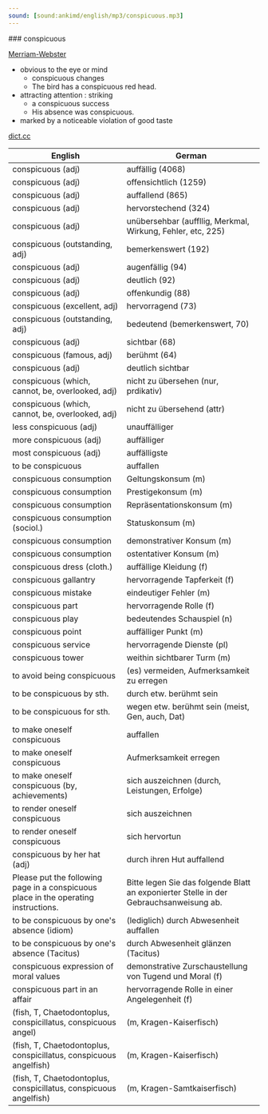 ```yaml
---
sound: [sound:ankimd/english/mp3/conspicuous.mp3]
---
```


\### conspicuous

[Merriam-Webster](https://www.merriam-webster.com/dictionary/conspicuous)

- obvious to the eye or mind
    - conspicuous changes
    - The bird has a conspicuous red head.
- attracting attention : striking
    - a conspicuous success
    - His absence was conspicuous.
- marked by a noticeable violation of good taste

[dict.cc](https://www.dict.cc/conspicuous)

| English        | German       |
| -------------- | ------------ |
| conspicuous (adj) | auffällig (4068) |
| conspicuous (adj) | offensichtlich (1259) |
| conspicuous (adj) | auffallend (865) |
| conspicuous (adj) | hervorstechend (324) |
| conspicuous (adj) | unübersehbar (auffllig, Merkmal, Wirkung, Fehler, etc, 225) |
| conspicuous (outstanding, adj) | bemerkenswert (192) |
| conspicuous (adj) | augenfällig (94) |
| conspicuous (adj) | deutlich (92) |
| conspicuous (adj) | offenkundig (88) |
| conspicuous (excellent, adj) | hervorragend (73) |
| conspicuous (outstanding, adj) | bedeutend (bemerkenswert, 70) |
| conspicuous (adj) | sichtbar (68) |
| conspicuous (famous, adj) | berühmt (64) |
| conspicuous (adj) | deutlich sichtbar |
| conspicuous (which, cannot, be, overlooked, adj) | nicht zu übersehen (nur, prdikativ) |
| conspicuous (which, cannot, be, overlooked, adj) | nicht zu übersehend (attr) |
| less conspicuous (adj) | unauffälliger |
| more conspicuous (adj) | auffälliger |
| most conspicuous (adj) | auffälligste |
| to be conspicuous | auffallen |
| conspicuous consumption | Geltungskonsum (m) |
| conspicuous consumption | Prestigekonsum (m) |
| conspicuous consumption | Repräsentationskonsum (m) |
| conspicuous consumption (sociol.) | Statuskonsum (m) |
| conspicuous consumption | demonstrativer Konsum (m) |
| conspicuous consumption | ostentativer Konsum (m) |
| conspicuous dress (cloth.) | auffällige Kleidung (f) |
| conspicuous gallantry | hervorragende Tapferkeit (f) |
| conspicuous mistake | eindeutiger Fehler (m) |
| conspicuous part | hervorragende Rolle (f) |
| conspicuous play | bedeutendes Schauspiel (n) |
| conspicuous point | auffälliger Punkt (m) |
| conspicuous service | hervorragende Dienste (pl) |
| conspicuous tower | weithin sichtbarer Turm (m) |
| to avoid being conspicuous | (es) vermeiden, Aufmerksamkeit zu erregen |
| to be conspicuous by sth. | durch etw. berühmt sein |
| to be conspicuous for sth. | wegen etw. berühmt sein (meist, Gen, auch, Dat) |
| to make oneself conspicuous | auffallen |
| to make oneself conspicuous | Aufmerksamkeit erregen |
| to make oneself conspicuous (by, achievements) | sich auszeichnen (durch, Leistungen, Erfolge) |
| to render oneself conspicuous | sich auszeichnen |
| to render oneself conspicuous | sich hervortun |
| conspicuous by her hat (adj) | durch ihren Hut auffallend |
| Please put the following page in a conspicuous place in the operating instructions. | Bitte legen Sie das folgende Blatt an exponierter Stelle in der Gebrauchsanweisung ab. |
| to be conspicuous by one's absence (idiom) | (lediglich) durch Abwesenheit auffallen |
| to be conspicuous by one's absence (Tacitus) | durch Abwesenheit glänzen (Tacitus) |
| conspicuous expression of moral values | demonstrative Zurschaustellung von Tugend und Moral (f) |
| conspicuous part in an affair | hervorragende Rolle in einer Angelegenheit (f) |
|  (fish, T, Chaetodontoplus, conspicillatus, conspicuous angel) |  (m, Kragen-Kaiserfisch) |
|  (fish, T, Chaetodontoplus, conspicillatus, conspicuous angelfish) |  (m, Kragen-Kaiserfisch) |
|  (fish, T, Chaetodontoplus, conspicillatus, conspicuous angelfish) |  (m, Kragen-Samtkaiserfisch) |

